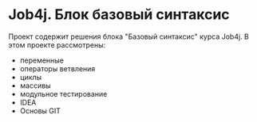 # Job4j. Блок базовый синтаксис
Проект содержит решения блока "Базовый синтаксис" курса Job4j. 
В этом проекте рассмотрены: 
- переменные
- операторы ветвления
- циклы
- массивы
- модульное тестирование
- IDEA
- Основы GIT